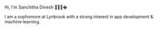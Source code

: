 Hi, I'm Sanchitha Dinesh 👋�🏻‍�

I am a sophomore at Lynbrook with a strong interest in app development & machine learning.

<!--
**SanchithaD/SanchithaD** is a ✨ _special_ ✨ repository because its `README.md` (this file) appears on your GitHub profile.

Here are some ideas to get you started:

- 🔭 I’m currently working on ...
- 🌱 I’m currently learning ...
- 👯 I’m looking to collaborate on ...
- 🤔 I’m looking for help with ...
- 💬 Ask me about ...
- 📫 How to reach me: ...
- 😄 Pronouns: ...
- ⚡ Fun fact: ...
-->
<!-- ![Sanchitha Dinesh's GitHub Stats](https://github-readme-stats.vercel.app/api?username=SanchithaD&show_icons=true&title_color=fff&icon_color=79ff97&text_color=9f9f9f&bg_color=151515&level=V) -->

